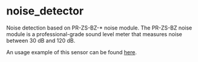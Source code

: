 # noise_detector
Noise detection based on PR-ZS-BZ-* noise module. The PR-ZS-BZ noise module is a professional-grade sound level meter that measures noise between 30 dB and 120 dB.

An usage example of this sensor can be found [here](https://github.com/cristeab/aq_dashboard).
